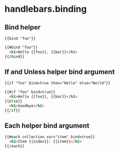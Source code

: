 handlebars.binding
==================

## Bind helper
```html
{{bind "foo"}}

{{#bind "foo"}}
  <h1>Hello {{foo}}, {{bar}}</h1>
{{/bind}}
```

## If and Unless helper bind argument
```html
{{if "foo" bind=true then="Hello" else="World"}}

{{#if "foo" bind=true}}
  <h1>Hello {{foo}}, {{bar}}</h1>
{{else}}
  <h1>Goodbye</h1>
{{/if}}
```

## Each helper bind argument
```html
{{#each collection var="item" bind=true}}
  <h2>Item {{index}}: {{item}}</h2>
{{/each}}
```
